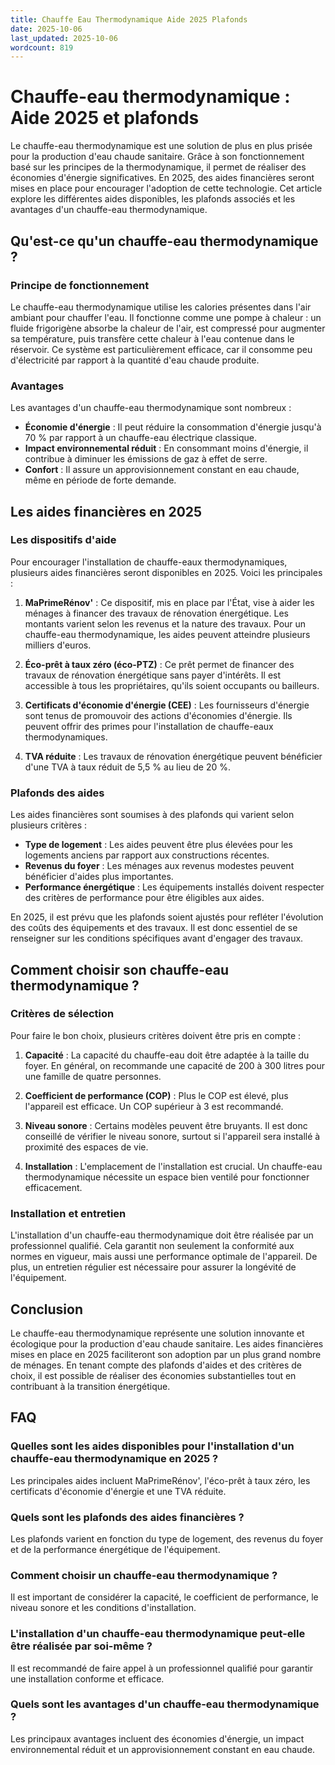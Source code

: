 ```yaml
---
title: Chauffe Eau Thermodynamique Aide 2025 Plafonds
date: 2025-10-06
last_updated: 2025-10-06
wordcount: 819
---
```


# Chauffe-eau thermodynamique : Aide 2025 et plafonds

Le chauffe-eau thermodynamique est une solution de plus en plus prisée pour la production d'eau chaude sanitaire. Grâce à son fonctionnement basé sur les principes de la thermodynamique, il permet de réaliser des économies d'énergie significatives. En 2025, des aides financières seront mises en place pour encourager l'adoption de cette technologie. Cet article explore les différentes aides disponibles, les plafonds associés et les avantages d'un chauffe-eau thermodynamique.

## Qu'est-ce qu'un chauffe-eau thermodynamique ?

### Principe de fonctionnement

Le chauffe-eau thermodynamique utilise les calories présentes dans l'air ambiant pour chauffer l'eau. Il fonctionne comme une pompe à chaleur : un fluide frigorigène absorbe la chaleur de l'air, est compressé pour augmenter sa température, puis transfère cette chaleur à l'eau contenue dans le réservoir. Ce système est particulièrement efficace, car il consomme peu d'électricité par rapport à la quantité d'eau chaude produite.

### Avantages

Les avantages d'un chauffe-eau thermodynamique sont nombreux :

- **Économie d'énergie** : Il peut réduire la consommation d'énergie jusqu'à 70 % par rapport à un chauffe-eau électrique classique.
- **Impact environnemental réduit** : En consommant moins d'énergie, il contribue à diminuer les émissions de gaz à effet de serre.
- **Confort** : Il assure un approvisionnement constant en eau chaude, même en période de forte demande.

## Les aides financières en 2025

### Les dispositifs d'aide

Pour encourager l'installation de chauffe-eaux thermodynamiques, plusieurs aides financières seront disponibles en 2025. Voici les principales :

1. **MaPrimeRénov'** : Ce dispositif, mis en place par l'État, vise à aider les ménages à financer des travaux de rénovation énergétique. Les montants varient selon les revenus et la nature des travaux. Pour un chauffe-eau thermodynamique, les aides peuvent atteindre plusieurs milliers d'euros.

2. **Éco-prêt à taux zéro (éco-PTZ)** : Ce prêt permet de financer des travaux de rénovation énergétique sans payer d'intérêts. Il est accessible à tous les propriétaires, qu'ils soient occupants ou bailleurs.

3. **Certificats d'économie d'énergie (CEE)** : Les fournisseurs d'énergie sont tenus de promouvoir des actions d'économies d'énergie. Ils peuvent offrir des primes pour l'installation de chauffe-eaux thermodynamiques.

4. **TVA réduite** : Les travaux de rénovation énergétique peuvent bénéficier d'une TVA à taux réduit de 5,5 % au lieu de 20 %.

### Plafonds des aides

Les aides financières sont soumises à des plafonds qui varient selon plusieurs critères :

- **Type de logement** : Les aides peuvent être plus élevées pour les logements anciens par rapport aux constructions récentes.
- **Revenus du foyer** : Les ménages aux revenus modestes peuvent bénéficier d'aides plus importantes.
- **Performance énergétique** : Les équipements installés doivent respecter des critères de performance pour être éligibles aux aides.

En 2025, il est prévu que les plafonds soient ajustés pour refléter l'évolution des coûts des équipements et des travaux. Il est donc essentiel de se renseigner sur les conditions spécifiques avant d'engager des travaux.

## Comment choisir son chauffe-eau thermodynamique ?

### Critères de sélection

Pour faire le bon choix, plusieurs critères doivent être pris en compte :

1. **Capacité** : La capacité du chauffe-eau doit être adaptée à la taille du foyer. En général, on recommande une capacité de 200 à 300 litres pour une famille de quatre personnes.

2. **Coefficient de performance (COP)** : Plus le COP est élevé, plus l'appareil est efficace. Un COP supérieur à 3 est recommandé.

3. **Niveau sonore** : Certains modèles peuvent être bruyants. Il est donc conseillé de vérifier le niveau sonore, surtout si l'appareil sera installé à proximité des espaces de vie.

4. **Installation** : L'emplacement de l'installation est crucial. Un chauffe-eau thermodynamique nécessite un espace bien ventilé pour fonctionner efficacement.

### Installation et entretien

L'installation d'un chauffe-eau thermodynamique doit être réalisée par un professionnel qualifié. Cela garantit non seulement la conformité aux normes en vigueur, mais aussi une performance optimale de l'appareil. De plus, un entretien régulier est nécessaire pour assurer la longévité de l'équipement.

## Conclusion

Le chauffe-eau thermodynamique représente une solution innovante et écologique pour la production d'eau chaude sanitaire. Les aides financières mises en place en 2025 faciliteront son adoption par un plus grand nombre de ménages. En tenant compte des plafonds d'aides et des critères de choix, il est possible de réaliser des économies substantielles tout en contribuant à la transition énergétique.

## FAQ

### Quelles sont les aides disponibles pour l'installation d'un chauffe-eau thermodynamique en 2025 ?

Les principales aides incluent MaPrimeRénov', l'éco-prêt à taux zéro, les certificats d'économie d'énergie et une TVA réduite.

### Quels sont les plafonds des aides financières ?

Les plafonds varient en fonction du type de logement, des revenus du foyer et de la performance énergétique de l'équipement.

### Comment choisir un chauffe-eau thermodynamique ?

Il est important de considérer la capacité, le coefficient de performance, le niveau sonore et les conditions d'installation.

### L'installation d'un chauffe-eau thermodynamique peut-elle être réalisée par soi-même ?

Il est recommandé de faire appel à un professionnel qualifié pour garantir une installation conforme et efficace.

### Quels sont les avantages d'un chauffe-eau thermodynamique ?

Les principaux avantages incluent des économies d'énergie, un impact environnemental réduit et un approvisionnement constant en eau chaude.